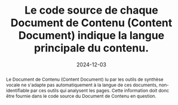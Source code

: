 ---
N: '125'
Rubrique: Internationalisation
title: Le code source de chaque Document de Contenu (Content Document) indique la langue principale du contenu.
detail: 
abstract: Le Document de Contenu (Content Document) lu par les outils de synthèse vocale ne s'adapte pas automatiquement à la langue de ces documents, non-identifiable par ces outils qui analysent les pages. Cette information doit donc être fournie dans le code source du Document de Contenu en question.
categories: [" Internationalisation"]
agrege: O4125-E036
opquast: '4 125'
indiceebook: '36'
description: "Règle n° 036"
before: "035"
weight: "036"
after: "037"
actif: '1'
layout: rules
date: 2024-12-03
tags: ["Langue", "Accessibilité"]
objectif: ["Permettre une lecture correcte du contenu par un outil de synthèse vocale.", "
Faciliter la traduction automatique.", "
Favoriser l'indexation des contenus selon leur langue."]
Meo: 
    ["L'attribut lang doit être ajouté à l'élément racine </code>html</code> du Document de Contenu pour indiquer la langue principale du texte. Le code de langue doit être conforme au registre des sous-tags de langue géré par l'Internet Assigned Numbers Authority (<a href=&#34;http://www.iana.org/assignments/language-subtag-registry&#34;>IANA</a>). En pratique, pour le français, cela donne&nbsp;:  <code>html lang=&#34;fr&#34;</code> (en HTML) et <code>html lang=&#34;fr&#34; xml:lang=&#34;fr&#34;</code> (en XHTML). 

    
    Si la langue varie à l'intérieur d'un livre (par exemple, un texte en anglais dans un chapitre rédigé en français), vous pouvez également utiliser l'attribut <code>lang</code> (et <code>xml:lang</code> pour XHTML) sur des éléments spécifiques du document pour indiquer un changement de langue au sein d'une section. Cela peut être fait sur des balises comme <code>p</code>, <code>div</code>, ou même <code>span</code>, pour signaler un passage en une langue différente&nbsp;: 
    <code>&#60;p lang=&#34;en&#34;>This text is in English.&#60;/p></code>
    <code>&#60;p lang=&#34;fr&#34;>Ce texte est en français.&#60;/p></code>
    Si la langue principale du document change dans différentes parties du contenu, vous pouvez définir l'attribut lang (ou xml:lang pour XHTML) au niveau de plusieurs éléments parentaux, comme <code>head</code>, <code>body</code>, <code>title</code>, etc., pour indiquer la langue dominante dans les sections en question."]
Controle: ["

* Vérifier que l'élément racine <code>html</code> du Document de Contenu porte l'attribut lang, par exemple <code>html lang=&#34;fr&#34;</code> (en HTML) et <code>html lang=&#34;fr&#34; xml:lang=&#34;fr&#34;</code> (en XHTML), pour indiquer la langue principale du document.

* Vérifier que l'attribut xml:lang est également présent dans les documents XHTML afin de garantir la compatibilité avec les systèmes plus anciens et les outils nécessitant cette spécification supplémentaire.

* Vérifier que tout contenu multilingue utilise l'attribut lang sur les éléments pertinents, tels que `p`, `div`, ou `span`, pour indiquer les changements de langue à l'intérieur du document.

* Vérifier que les langues des métadonnées et du contenu dans les sections comme `head`, `title`, et `body` sont bien spécifiées avec l'attribut lang pour garantir une cohérence de l'information linguistique.

* Vérifier que le code de langue utilisé dans l'attribut lang respecte les normes établies par le registre IANA des sous-tags de langue, et correspond à la langue du contenu. Il est à noter que les codes mul pour « langues multiples » et und pour « langue indéterminée » ne doivent pas être utilisés. Enfin, l'attribut xml:lang peut être également renseigné en complément de l'attribut lang, mais il n'est pas suffisant pour rendre conforme cette bonne pratique."]
epubcheck: true
ace: false
humancheck: true
Source: ["Opquast"]
Referentiel: [""]
steps: ["", ""]
---